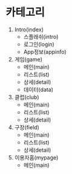 # 카테고리
1. Intro(index)
    - 스플래쉬(intro)
    - 로그인(login)
    - App정보(appinfo)
2. 게임(game)
    - 메인(main)
    - 리스트(list)
    - 상세(detail)
    - 데이터(data)
3. 클럽(club)
    - 메인(main)
    - 리스트(list)
    - 상세(detail)
4. 구장(field)
    - 메인(main)
    - 리스트(list)
    - 상세(detail)
5. 이용자홈(mypage)
    - 메인(main)
    

